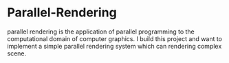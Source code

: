 Parallel-Rendering
==================

parallel rendering is the application of parallel programming to the computational domain of computer graphics. I build this project and want to implement a simple parallel rendering system which can rendering complex scene.
